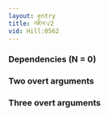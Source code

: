 ```yaml
---
layout: entry
title: འཇིལ་√2
vid: Hill:0562
---
```

### Dependencies (N = 0)


### Two overt arguments


### Three overt arguments
